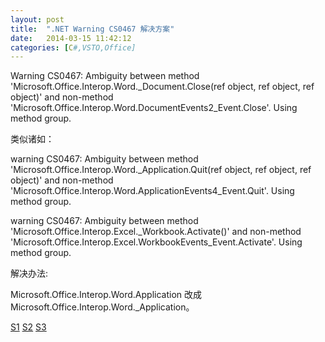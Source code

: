 ```yaml
---
layout: post
title:  ".NET Warning CS0467 解决方案"
date:   2014-03-15 11:42:12
categories: [C#,VSTO,Office]
---
```

Warning CS0467: Ambiguity between method 'Microsoft.Office.Interop.Word._Document.Close(ref object, ref object, ref object)' and non-method 'Microsoft.Office.Interop.Word.DocumentEvents2_Event.Close'. Using method group.


类似诸如：

warning CS0467: Ambiguity between method 'Microsoft.Office.Interop.Word._Application.Quit(ref object, ref object, ref object)' and non-method 'Microsoft.Office.Interop.Word.ApplicationEvents4_Event.Quit'. Using method group.

warning CS0467: Ambiguity between method 'Microsoft.Office.Interop.Excel._Workbook.Activate()' and non-method 'Microsoft.Office.Interop.Excel.WorkbookEvents_Event.Activate'. Using method group.


解决办法:

Microsoft.Office.Interop.Word.Application 改成 Microsoft.Office.Interop.Word._Application。

[S1]
[S2]
[S3]

[S1]: http://stackoverflow.com/questions/8303969/how-to-eliminate-warning-about-ambiguity
[S2]: http://stackoverflow.com/questions/8640594/compile-time-warning-when-using-microsoft-office-interop-word-document-close
[S3]: http://stackoverflow.com/questions/10480119/warning-cs0467-when-using-microsoft-office-interop-word-document-close
